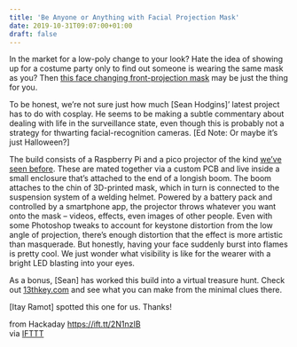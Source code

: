 ```yaml
---
title: 'Be Anyone or Anything with Facial Projection Mask'
date: 2019-10-31T09:07:00+01:00
draft: false
---
```


In the market for a low-poly change to your look? Hate the idea of showing up for a costume party only to find out someone is wearing the same mask as you? Then [this face changing front-projection mask](https://www.instructables.com/id/Face-Changing-Projection-Mask-Be-Anything/) may be just the thing for you.

To be honest, we’re not sure just how much \[Sean Hodgins\]’ latest project has to do with cosplay. He seems to be making a subtle commentary about dealing with life in the surveillance state, even though this is probably not a strategy for thwarting facial-recognition cameras. \[Ed Note: Or maybe it’s just Halloween?\]

The build consists of a Raspberry Pi and a pico projector of the kind [we’ve seen before](https://hackaday.com/2019/04/07/a-petite-pico-projector-for-portable-pi/). These are mated together via a custom PCB and live inside a small enclosure that’s attached to the end of a longish boom. The boom attaches to the chin of 3D-printed mask, which in turn is connected to the suspension system of a welding helmet. Powered by a battery pack and controlled by a smartphone app, the projector throws whatever you want onto the mask – videos, effects, even images of other people. Even with some Photoshop tweaks to account for keystone distortion from the low angle of projection, there’s enough distortion that the effect is more artistic than masquerade. But honestly, having your face suddenly burst into flames is pretty cool. We just wonder what visibility is like for the wearer with a bright LED blasting into your eyes.

As a bonus, \[Sean\] has worked this build into a virtual treasure hunt. Check out [13thkey.com](http://www.13thkey.com/) and see what you can make from the minimal clues there.

\[Itay Ramot\] spotted this one for us. Thanks!

  
  
from Hackaday https://ift.tt/2N1nzIB  
via [IFTTT](https://ifttt.com/?ref=da&site=blogger)